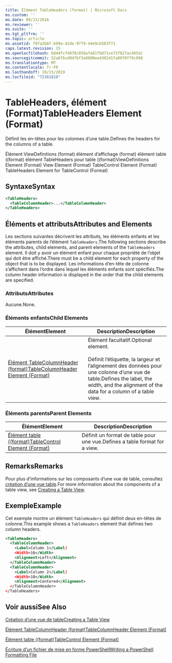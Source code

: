 ```yaml
---
title: Élément TableHeaders (format) | Microsoft Docs
ms.custom: ''
ms.date: 09/13/2016
ms.reviewer: ''
ms.suite: ''
ms.tgt_pltfrm: ''
ms.topic: article
ms.assetid: f9fa2b6f-b99a-42de-9779-44e9cb583f71
caps.latest.revision: 15
ms.openlocfilehash: bd44fcf4878c858afe81fb071ce72f627ac465dc
ms.sourcegitcommit: 52a67bcd9d7bf3e8600ea4302d1fa8970ff9c998
ms.translationtype: MT
ms.contentlocale: fr-FR
ms.lasthandoff: 10/15/2019
ms.locfileid: "72361818"
---
```

# <a name="tableheaders-element-format"></a><span data-ttu-id="29f76-102">TableHeaders, élément (Format)</span><span class="sxs-lookup"><span data-stu-id="29f76-102">TableHeaders Element (Format)</span></span>

<span data-ttu-id="29f76-103">Définit les en-têtes pour les colonnes d’une table.</span><span class="sxs-lookup"><span data-stu-id="29f76-103">Defines the headers for the columns of a table.</span></span>

<span data-ttu-id="29f76-104">Élément ViewDefinitions (format) élément d’affichage (format) élément table ((format) élément TableHeaders pour table ((format)</span><span class="sxs-lookup"><span data-stu-id="29f76-104">ViewDefinitions Element (Format) View Element (Format) TableControl Element (Format) TableHeaders Element for TableControl (Format)</span></span>

## <a name="syntax"></a><span data-ttu-id="29f76-105">Syntaxe</span><span class="sxs-lookup"><span data-stu-id="29f76-105">Syntax</span></span>

```xml
<TableHeaders>
  <TableColumnHeader>...</TableColumnHeader>
</TableHeaders>

```

## <a name="attributes-and-elements"></a><span data-ttu-id="29f76-106">Éléments et attributs</span><span class="sxs-lookup"><span data-stu-id="29f76-106">Attributes and Elements</span></span>

<span data-ttu-id="29f76-107">Les sections suivantes décrivent les attributs, les éléments enfants et les éléments parents de l’élément `TableHeaders`.</span><span class="sxs-lookup"><span data-stu-id="29f76-107">The following sections describe the attributes, child elements, and parent elements of the `TableHeaders` element.</span></span> <span data-ttu-id="29f76-108">Il doit y avoir un élément enfant pour chaque propriété de l’objet qui doit être affiché.</span><span class="sxs-lookup"><span data-stu-id="29f76-108">There must be a child element for each property of the object that is to be displayed.</span></span> <span data-ttu-id="29f76-109">Les informations d’en-tête de colonne s’affichent dans l’ordre dans lequel les éléments enfants sont spécifiés.</span><span class="sxs-lookup"><span data-stu-id="29f76-109">The column header information is displayed in the order that the child elements are specified.</span></span>

### <a name="attributes"></a><span data-ttu-id="29f76-110">Attributs</span><span class="sxs-lookup"><span data-stu-id="29f76-110">Attributes</span></span>

<span data-ttu-id="29f76-111">Aucune.</span><span class="sxs-lookup"><span data-stu-id="29f76-111">None.</span></span>

### <a name="child-elements"></a><span data-ttu-id="29f76-112">Éléments enfants</span><span class="sxs-lookup"><span data-stu-id="29f76-112">Child Elements</span></span>

|<span data-ttu-id="29f76-113">Élément</span><span class="sxs-lookup"><span data-stu-id="29f76-113">Element</span></span>|<span data-ttu-id="29f76-114">Description</span><span class="sxs-lookup"><span data-stu-id="29f76-114">Description</span></span>|
|-------------|-----------------|
|[<span data-ttu-id="29f76-115">Élément TableColumnHeader (format)</span><span class="sxs-lookup"><span data-stu-id="29f76-115">TableColumnHeader Element (Format)</span></span>](./tablecolumnheader-element-format.md)|<span data-ttu-id="29f76-116">Élément facultatif.</span><span class="sxs-lookup"><span data-stu-id="29f76-116">Optional element.</span></span><br /><br /> <span data-ttu-id="29f76-117">Définit l’étiquette, la largeur et l’alignement des données pour une colonne d’une vue de table.</span><span class="sxs-lookup"><span data-stu-id="29f76-117">Defines the label, the width, and the alignment of the data for a column of a table view.</span></span>|

### <a name="parent-elements"></a><span data-ttu-id="29f76-118">Éléments parents</span><span class="sxs-lookup"><span data-stu-id="29f76-118">Parent Elements</span></span>

|<span data-ttu-id="29f76-119">Élément</span><span class="sxs-lookup"><span data-stu-id="29f76-119">Element</span></span>|<span data-ttu-id="29f76-120">Description</span><span class="sxs-lookup"><span data-stu-id="29f76-120">Description</span></span>|
|-------------|-----------------|
|[<span data-ttu-id="29f76-121">Élément table ((format)</span><span class="sxs-lookup"><span data-stu-id="29f76-121">TableControl Element (Format)</span></span>](./tablecontrol-element-format.md)|<span data-ttu-id="29f76-122">Définit un format de table pour une vue.</span><span class="sxs-lookup"><span data-stu-id="29f76-122">Defines a table format for a view.</span></span>|

## <a name="remarks"></a><span data-ttu-id="29f76-123">Remarks</span><span class="sxs-lookup"><span data-stu-id="29f76-123">Remarks</span></span>

<span data-ttu-id="29f76-124">Pour plus d’informations sur les composants d’une vue de table, consultez [création d’une vue table](./creating-a-table-view.md).</span><span class="sxs-lookup"><span data-stu-id="29f76-124">For more information about the components of a table view, see [Creating a Table View](./creating-a-table-view.md).</span></span>

## <a name="example"></a><span data-ttu-id="29f76-125">Exemple</span><span class="sxs-lookup"><span data-stu-id="29f76-125">Example</span></span>

<span data-ttu-id="29f76-126">Cet exemple montre un élément `TableHeaders` qui définit deux en-têtes de colonne.</span><span class="sxs-lookup"><span data-stu-id="29f76-126">This example shows a `TableHeaders` element that defines two column headers.</span></span>

```xml
<TableHeaders>
  <TableColumnHeader>
    <Label>Column 1</Label)
    <Width>16</Width>
    <Alignment>Left</Alignment>
  </TableColumnHeader>
  <TableColumnHeader>
    <Label>Column 2</Label)
    <Width>10</Width>
    <Alignment>Centered</Alignment>
  </TableColumnHeader>
</TableHeaders>
```

## <a name="see-also"></a><span data-ttu-id="29f76-127">Voir aussi</span><span class="sxs-lookup"><span data-stu-id="29f76-127">See Also</span></span>

[<span data-ttu-id="29f76-128">Création d’une vue de table</span><span class="sxs-lookup"><span data-stu-id="29f76-128">Creating a Table View</span></span>](./creating-a-table-view.md)

[<span data-ttu-id="29f76-129">Élément TableColumnHeader (format)</span><span class="sxs-lookup"><span data-stu-id="29f76-129">TableColumnHeader Element (Format)</span></span>](./tablecolumnheader-element-format.md)

[<span data-ttu-id="29f76-130">Élément table ((format)</span><span class="sxs-lookup"><span data-stu-id="29f76-130">TableControl Element (Format)</span></span>](./tablecontrol-element-format.md)

[<span data-ttu-id="29f76-131">Écriture d’un fichier de mise en forme PowerShell</span><span class="sxs-lookup"><span data-stu-id="29f76-131">Writing a PowerShell Formatting File</span></span>](./writing-a-powershell-formatting-file.md)
